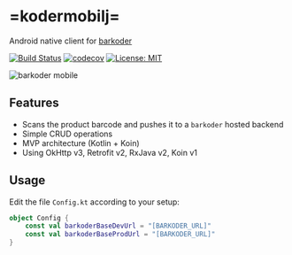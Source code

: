 # =kodermobilj=
Android native client for [barkoder](https://github.com/maslick/barkoder)

[![Build Status](https://travis-ci.org/maslick/kodermobilj.svg?branch=master)](https://travis-ci.org/maslick/kodermobilj)
[![codecov](https://codecov.io/gh/maslick/kodermobilj/branch/master/graph/badge.svg)](https://codecov.io/gh/maslick/kodermobilj)
[![License: MIT](https://img.shields.io/badge/License-MIT-blue.svg)](https://opensource.org/licenses/MIT)

![barkoder mobile](presentation.png)

## Features
* Scans the product barcode and pushes it to a ``barkoder`` hosted backend
* Simple CRUD operations
* MVP architecture (Kotlin + Koin)
* Using OkHttp v3, Retrofit v2, RxJava v2, Koin v1


## Usage
Edit the file ``Config.kt`` according to your setup:
```kt
object Config {
    const val barkoderBaseDevUrl = "[BARKODER_URL]"
    const val barkoderBaseProdUrl = "[BARKODER_URL]"
}
```
